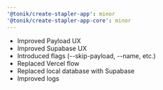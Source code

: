 ```yaml
---
'@tonik/create-stapler-app': minor
'@tonik/create-stapler-app-core': minor
---
```


- Improved Payload UX
- Improved Supabase UX
- Introduced flags (--skip-payload, --name, etc.)
- Replaced Vercel flow
- Replaced local database with Supabase
- Improved logs
